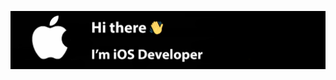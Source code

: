 
![header](https://github.com/GlushchenkoSergei/GlushchenkoSergei/blob/main/header.png?raw=true)
<!--
### Hi there 👋

**GlushchenkoSergei/GlushchenkoSergei** is a ✨ _special_ ✨ repository because its `README.md` (this file) appears on your GitHub profile.

Here are some ideas to get you started:

- 🔭 I’m currently working on ...
- 🌱 I’m currently learning ...
- 👯 I’m looking to collaborate on ...
- 🤔 I’m looking for help with ...
- 💬 Ask me about ...
- 📫 How to reach me: ...
- 😄 Pronouns: ...
- ⚡ Fun fact: ...
-->
